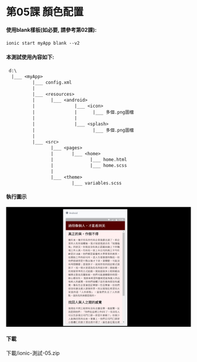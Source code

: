 # 第05課 顏色配置


#### 使用blank樣板(如必要, 請參考第02課):
```
ionic start myApp blank --v2
```


#### 本測試使用內容如下:
```
 d:\
  |___ <myApp> 
          |___ config.xml 
          |
          |___ <resources>     
          |      |___ <android>  
          |               |___ <icon>
          |               |      |___ 多個.png圖檔          
          |               | 
          |               |___ <splash> 
          |                      |___ 多個.png圖檔              
          |               
          |___ <src>          
                 |___ <pages>   
                 |       |___ <home> 
                 |              |___ home.html 
                 |              |___ home.scss   
                 |
                 |___ <theme>   
                         |___ variables.scss   
```


#### 執行圖示
![GitHub Logo](/images/fig05-01.jpg)


#### 下載
下載/ionic-測試-05.zip



